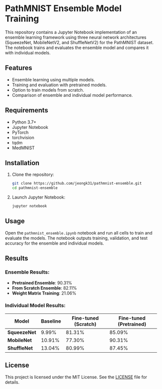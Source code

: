 # PathMNIST Ensemble Model Training

This repository contains a Jupyter Notebook implementation of an ensemble learning framework using three neural network architectures (SqueezeNet, MobileNetV2, and ShuffleNetV2) for the PathMNIST dataset. The notebook trains and evaluates the ensemble model and compares it with individual models.

## Features
- Ensemble learning using multiple models.
- Training and evaluation with pretrained models.
- Option to train models from scratch.
- Comparison of ensemble and individual model performance.

## Requirements
- Python 3.7+
- Jupyter Notebook
- PyTorch
- torchvision
- tqdm
- MedMNIST

## Installation
1. Clone the repository:
   ```bash
   git clone https://github.com/jeongk31/pathmnist-ensemble.git
   cd pathmnist-ensemble
   ```
2. Launch Jupyter Notebook:
   ```bash
   jupyter notebook
   ```

## Usage
Open the `pathmnist_ensemble.ipynb` notebook and run all cells to train and evaluate the models. The notebook outputs training, validation, and test accuracy for the ensemble and individual models.

## Results
### Ensemble Results:
- **Pretrained Ensemble**: 90.31%
- **From Scratch Ensemble**: 82.11%
- **Weight Matrix Training**: 21.06%

### Individual Model Results:
| Model         | Baseline | Fine-tuned (Scratch) | Fine-tuned (Pretrained) |
|---------------|----------|-----------------------|--------------------------|
| **SqueezeNet** | 9.99%    | 81.31%               | 85.09%                  |
| **MobileNet**  | 10.91%   | 77.30%               | 90.31%                  |
| **ShuffleNet** | 13.04%   | 80.99%               | 87.45%                  |

## License
This project is licensed under the MIT License. See the [LICENSE](LICENSE) file for details.
